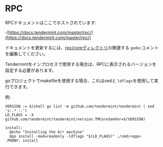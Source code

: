 # RPC

RPCドキュメントはここでホストされています:

-[https://docs.tendermint.com/master/rpc/](https://docs.tendermint.com/master/rpc/)

ドキュメントを更新するには、[rpc/coreディレクトリ](https://github.com/tendermint/tendermint/tree/master/rpc/core)の関連する `godoc`コメントを編集してください。

Tendermintをインプロセスで使用する場合は、RPCに表示されるバージョンを設定する必要があります。

goプロジェクトでmakefileを使用する場合、これはsedと `ldflags`を使用して実行できます。

例:

```
VERSION := $(shell go list -m github.com/tendermint/tendermint | sed 's:.* ::')
LD_FLAGS = -X github.com/tendermint/tendermint/version.TMCoreSemVer=$(VERSION)

install:
  @echo "Installing the brr machine"
  @go install -mod=readonly -ldflags "$(LD_FLAGS)" ./cmd/<app>
.PHONY: install
```
